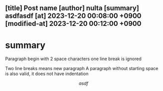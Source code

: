 [title] Post name
[author] nulta
[summary] asdfasdf
[at] 2023-12-20 00:08:00 +0900
[modified-at] 2023-12-20 00:12:00 +0900
---

# summary
  Paragraph begin with 2 space characters
one line break is ignored

Two line breaks means new paragraph
A paragraph without starting space is also valid,
it does not have indentation

$$
asdf
$$
